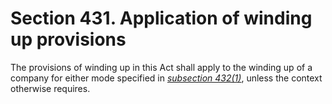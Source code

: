 # Section 431. Application of winding up provisions

The provisions of winding up in this Act shall apply to the winding up of a company for either mode specified in [_subsection 432\(1\)_](section-432.-modes-of-winding-up.md), unless the context otherwise requires.

